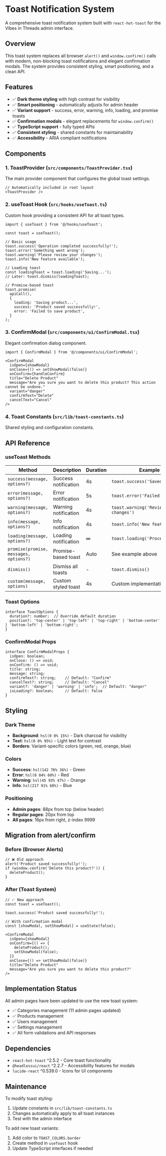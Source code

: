 # Toast Notification System

A comprehensive toast notification system built with `react-hot-toast` for the Vibes in Threads admin interface.

## Overview

This toast system replaces all browser `alert()` and `window.confirm()` calls with modern, non-blocking toast notifications and elegant confirmation modals. The system provides consistent styling, smart positioning, and a clean API.

## Features

- ✅ **Dark theme styling** with high contrast for visibility
- ✅ **Smart positioning** - automatically adjusts for admin header
- ✅ **Variant support** - success, error, warning, info, loading, and promise toasts  
- ✅ **Confirmation modals** - elegant replacements for `window.confirm()`
- ✅ **TypeScript support** - fully typed APIs
- ✅ **Consistent styling** - shared constants for maintainability
- ✅ **Accessibility** - ARIA compliant notifications

## Components

### 1. ToastProvider (`src/components/ToastProvider.tsx`)
The main provider component that configures the global toast settings.

```tsx
// Automatically included in root layout
<ToastProvider />
```

### 2. useToast Hook (`src/hooks/useToast.ts`)
Custom hook providing a consistent API for all toast types.

```tsx
import { useToast } from '@/hooks/useToast';

const toast = useToast();

// Basic usage
toast.success('Operation completed successfully!');
toast.error('Something went wrong');
toast.warning('Please review your changes');
toast.info('New feature available');

// Loading toast
const loadingToast = toast.loading('Saving...');
// Later: toast.dismiss(loadingToast);

// Promise-based toast
toast.promise(
  apiCall(),
  {
    loading: 'Saving product...',
    success: 'Product saved successfully!',
    error: 'Failed to save product',
  }
);
```

### 3. ConfirmModal (`src/components/ui/ConfirmModal.tsx`)
Elegant confirmation dialog component.

```tsx
import { ConfirmModal } from '@/components/ui/ConfirmModal';

<ConfirmModal
  isOpen={showModal}
  onClose={() => setShowModal(false)}
  onConfirm={handleConfirm}
  title="Delete Product"
  message="Are you sure you want to delete this product? This action cannot be undone."
  variant="danger"
  confirmText="Delete"
  cancelText="Cancel"
/>
```

### 4. Toast Constants (`src/lib/toast-constants.ts`)
Shared styling and configuration constants.

## API Reference

### useToast Methods

| Method | Description | Duration | Example |
|--------|-------------|----------|---------|
| `success(message, options?)` | Success notification | 4s | `toast.success('Saved!')` |
| `error(message, options?)` | Error notification | 5s | `toast.error('Failed to save')` |
| `warning(message, options?)` | Warning notification | 4s | `toast.warning('Review changes')` |
| `info(message, options?)` | Info notification | 4s | `toast.info('New feature')` |
| `loading(message, options?)` | Loading notification | ∞ | `toast.loading('Processing...')` |
| `promise(promise, messages, options?)` | Promise-based toast | Auto | See example above |
| `dismiss()` | Dismiss all toasts | - | `toast.dismiss()` |
| `custom(message, options)` | Custom styled toast | 4s | Custom implementation |

### Toast Options

```tsx
interface ToastOptions {
  duration?: number;  // Override default duration
  position?: 'top-center' | 'top-left' | 'top-right' | 'bottom-center' | 'bottom-left' | 'bottom-right';
}
```

### ConfirmModal Props

```tsx
interface ConfirmModalProps {
  isOpen: boolean;
  onClose: () => void;
  onConfirm: () => void;
  title: string;
  message: string;
  confirmText?: string;    // Default: "Confirm"
  cancelText?: string;     // Default: "Cancel" 
  variant?: 'danger' | 'warning' | 'info';  // Default: "danger"
  isLoading?: boolean;     // Default: false
}
```

## Styling

### Dark Theme
- **Background**: `hsl(0 0% 15%)` - Dark charcoal for visibility
- **Text**: `hsl(0 0% 95%)` - Light text for contrast
- **Borders**: Variant-specific colors (green, red, orange, blue)

### Colors
- **Success**: `hsl(142 76% 36%)` - Green
- **Error**: `hsl(0 84% 60%)` - Red
- **Warning**: `hsl(45 93% 47%)` - Orange
- **Info**: `hsl(217 91% 60%)` - Blue

### Positioning
- **Admin pages**: 88px from top (below header)
- **Regular pages**: 20px from top
- **All pages**: 16px from right, z-index 9999

## Migration from alert/confirm

### Before (Browser Alerts)
```tsx
// ❌ Old approach
alert('Product saved successfully!');
if (window.confirm('Delete this product?')) {
  deleteProduct();
}
```

### After (Toast System)
```tsx
// ✅ New approach
const toast = useToast();

toast.success('Product saved successfully!');

// With confirmation modal
const [showModal, setShowModal] = useState(false);

<ConfirmModal
  isOpen={showModal}
  onConfirm={() => {
    deleteProduct();
    setShowModal(false);
  }}
  onClose={() => setShowModal(false)}
  title="Delete Product"
  message="Are you sure you want to delete this product?"
/>
```

## Implementation Status

All admin pages have been updated to use the new toast system:

- ✅ Categories management (11 admin pages updated)
- ✅ Products management  
- ✅ Users management
- ✅ Settings management
- ✅ All form validations and API responses

## Dependencies

- `react-hot-toast` ^2.5.2 - Core toast functionality
- `@headlessui/react` ^2.2.7 - Accessibility features for modals
- `lucide-react` ^0.539.0 - Icons for UI components

## Maintenance

To modify toast styling:
1. Update constants in `src/lib/toast-constants.ts`
2. Changes automatically apply to all toast instances
3. Test with the admin interface

To add new toast variants:
1. Add color to `TOAST_COLORS.border`
2. Create method in `useToast` hook
3. Update TypeScript interfaces if needed